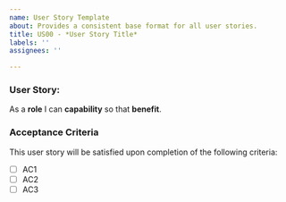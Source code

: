 ```yaml
---
name: User Story Template
about: Provides a consistent base format for all user stories.
title: US00 - *User Story Title*
labels: ''
assignees: ''

---
```


### User Story:
As a **role** I can **capability** so that **benefit**.

### Acceptance Criteria
This user story will be satisfied upon completion of the following criteria:

- [ ] AC1
- [ ] AC2
- [ ] AC3
